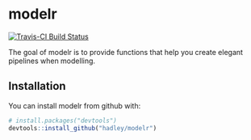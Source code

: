 # modelr

[![Travis-CI Build Status](https://travis-ci.org/hadley/modelr.svg?branch=master)](https://travis-ci.org/hadley/modelr)

The goal of modelr is to provide functions that help you create elegant pipelines when modelling.

## Installation

You can install modelr from github with:

```R
# install.packages("devtools")
devtools::install_github("hadley/modelr")
```
